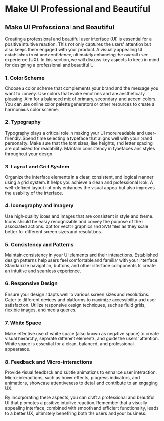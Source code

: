 # Make UI Professional and Beautiful

## Make UI Professional and Beautiful

Creating a professional and beautiful user interface (UI) is essential for a positive intuitive reaction. This not only captures the users' attention but also keeps them engaged with your product. A visually appealing UI establishes trust and confidence, ultimately enhancing the overall user experience (UX). In this section, we will discuss key aspects to keep in mind for designing a professional and beautiful UI.

### 1. Color Scheme

Choose a color scheme that complements your brand and the message you want to convey. Use colors that evoke emotions and are aesthetically pleasing. Aim for a balanced mix of primary, secondary, and accent colors. You can use online color palette generators or other resources to create a harmonious color scheme. 

### 2. Typography

Typography plays a critical role in making your UI more readable and user-friendly. Spend time selecting a typeface that aligns well with your brand personality. Make sure that the font sizes, line heights, and letter spacing are optimized for readability. Maintain consistency in typefaces and styles throughout your design.

### 3. Layout and Grid System

Organize the interface elements in a clear, consistent, and logical manner using a grid system. It helps you achieve a clean and professional look. A well-defined layout not only enhances the visual appeal but also improves the usability of the interface.

### 4. Iconography and Imagery

Use high-quality icons and images that are consistent in style and theme. Icons should be easily recognizable and convey the purpose of their associated actions. Opt for vector graphics and SVG files as they scale better for different screen sizes and resolutions.

### 5. Consistency and Patterns

Maintain consistency in your UI elements and their interactions. Established design patterns help users feel comfortable and familiar with your interface. Standardize navigation, buttons, and other interface components to create an intuitive and seamless experience.

### 6. Responsive Design

Ensure your design adapts well to various screen sizes and resolutions. Cater to different devices and platforms to maximize accessibility and user satisfaction. Utilize responsive design techniques, such as fluid grids, flexible images, and media queries.

### 7. White Space

Make effective use of white space (also known as negative space) to create visual hierarchy, separate different elements, and guide the users' attention. White space is essential for a clean, balanced, and professional appearance.

### 8. Feedback and Micro-interactions

Provide visual feedback and subtle animations to enhance user interaction. Micro-interactions, such as hover effects, progress indicators, and animations, showcase attentiveness to detail and contribute to an engaging UX.

By incorporating these aspects, you can craft a professional and beautiful UI that promotes a positive intuitive reaction. Remember that a visually appealing interface, combined with smooth and efficient functionality, leads to a better UX, ultimately benefiting both the users and your business.